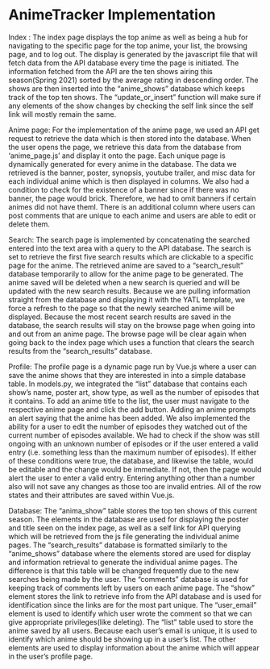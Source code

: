 # AnimeTracker Implementation

Index :
	The index page displays the top anime as well as being a hub for navigating to the specific page for the top anime, your list, the browsing page, and to log out. The display is generated by the javascript file that will fetch data from the API database every time the page is initiated. The information fetched from the API are the ten shows airing this season(Spring 2021) sorted by the average rating in descending order. The shows are then inserted into the “anime_shows” database which keeps track of the top ten shows. The “update_or_insert” function will make sure if any elements of the show changes by checking the self link since the self link will mostly remain the same. 

Anime page:
	For the implementation of the anime page, we used an API get request to retrieve the data which is then stored into the database. When the user opens the page, we retrieve this data from the database from ‘anime_page.js’ and display it onto the page. Each unique page is dynamically generated for every anime in the database. The data we retrieved is the banner, poster, synopsis, youtube trailer, and misc data for each individual anime which is then displayed in columns. We also had a condition to check for the existence of a banner since if there was no banner, the page would brick. Therefore, we had to omit banners if certain animes did not have theml. There is an additional column where users can post comments that are unique to each anime and users are able to edit or delete them. 

Search:
	The search page is implemented by concatenating the searched entered into the text area with a query to the API database. The search is set to retrieve the first five search results which are clickable to a specific page for the anime. The retrieved anime are saved to a “search_result” database temporarily to allow for the anime page to be generated. The anime saved will be deleted when a new search is queried and will be updated with the new search results. Because we are pulling information straight from the database and displaying it with the YATL template, we force a refresh to the page so that the newly searched anime will be displayed. Because the most recent search results are saved in the database, the search results will stay on the browse page when going into and out from an anime page. The browse page will be clear again when going back to the index page which uses a function that clears the search results from the “search_results” database.

Profile:
The profile page is a dynamic page run by Vue.js where a user can save the anime shows that they are interested in into a simple database table. In models.py, we integrated the “list” database that contains each show’s name, poster art, show type, as well as the number of episodes that it contains. To add an anime title to the list, the user must navigate to the respective anime page and click the add button. Adding an anime prompts an alert saying that the anime has been added. We also implemented the ability for a user to edit the number of episodes they watched out of the current number of episodes available. We had to check if the show was still ongoing with an unknown number of episodes or if the user entered a valid entry (i.e. something less than the maximum number of episodes). If either of these conditions were true, the database, and likewise the table, would be editable and the change would be immediate. If not, then the page would alert the user to enter a valid entry. Entering anything other than a number also will not save any changes as those too are invalid entries. All of the row states and their attributes are saved within Vue.js.

Database:
	The “anima_show” table stores the top ten shows of this current season. The elements in the database are used for displaying the poster and title seen on the index page, as well as a self link for API querying which will be retrieved from the js file generating the individual anime pages. 
	The “search_results” database is formatted similarly to the “anime_shows” database where the elements stored are used for display and information retrieval to generate the individual anime pages. The difference is that this table will be changed frequently due to the new searches being made by the user. 
	The “comments” database is used for keeping track of comments left by users on each anime page. The “show” element stores the link to retrieve info from the API database and is used for identification since the links are for the most part unique. The “user_email” element is used to identify which user wrote the comment so that we can give appropriate privileges(like deleting).
	The “list” table used to store the anime saved by all users. Because each user’s email is unique, it is used to identify which anime should be showing up in a user’s list. The other elements are used to display information about the anime which will appear in the user’s profile page.


